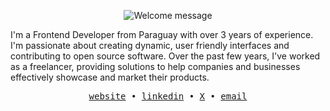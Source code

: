 <p align="center">
    <img alt="Welcome message" 
        src="https://readme-typing-svg.herokuapp.com?font=Cascadia+Code+PL&weight=500&size=30&pause=1000&center=true&vCenter=true&random=false&width=435&lines=Hey!+I'm+Lucas+%F0%9F%91%8B%F0%9F%8F%BB"
    />
</p>

I'm a Frontend Developer from Paraguay with over 3 years of experience. I'm passionate about creating dynamic, user friendly interfaces and contributing to open source software. Over the past few years, I've worked as a freelancer, providing solutions to help companies and businesses effectively showcase and market their products.

<div align='center'>
  <samp>
    <a href='https://lucasco.dev/'>website</a> •
    <a href='https://www.linkedin.com/in/lucascodev'>linkedin</a> •
    <a href='https://x.com/lucascodev'>X</a> •
    <a href='mailto:cascolucasisaias@gmail.com/'>email</a> 
  </samp>
</div>
